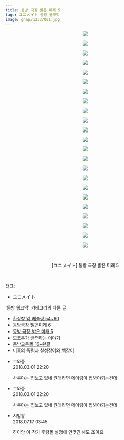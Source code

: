 ```yaml
---
title: 동방 극장 밝은 미래 5
tags: ユニメイト 동방_웹코믹
image: ghap/1233/001.jpg
---
```

<div class="article">
<p style="text-align: center; clear: none; float: none;"><img src="{{ site.nasurl }}/ghap/1233/001.jpg"/></p>
<p style="text-align: center; clear: none; float: none;"><img src="{{ site.nasurl }}/ghap/1233/002.jpg"/></p>
<p style="text-align: center; clear: none; float: none;"><img src="{{ site.nasurl }}/ghap/1233/003.jpg"/></p>
<p style="text-align: center; clear: none; float: none;"><img src="{{ site.nasurl }}/ghap/1233/004.jpg"/></p>
<p style="text-align: center; clear: none; float: none;"><img src="{{ site.nasurl }}/ghap/1233/005.jpg"/></p>
<p style="text-align: center; clear: none; float: none;"><img src="{{ site.nasurl }}/ghap/1233/006.jpg"/></p>
<p style="text-align: center; clear: none; float: none;"><img src="{{ site.nasurl }}/ghap/1233/007.jpg"/></p>
<p style="text-align: center; clear: none; float: none;"><img src="{{ site.nasurl }}/ghap/1233/008.jpg"/></p>
<p style="text-align: center; clear: none; float: none;"><img src="{{ site.nasurl }}/ghap/1233/009.jpg"/></p>
<p style="text-align: center; clear: none; float: none;"><img src="{{ site.nasurl }}/ghap/1233/010.jpg"/></p>
<p style="text-align: center; clear: none; float: none;"><img src="{{ site.nasurl }}/ghap/1233/011.jpg"/></p>
<p style="text-align: center; clear: none; float: none;"><img src="{{ site.nasurl }}/ghap/1233/012.jpg"/></p>
<p style="text-align: center; clear: none; float: none;"><img src="{{ site.nasurl }}/ghap/1233/013.jpg"/></p>
<p style="text-align: center; clear: none; float: none;"><img src="{{ site.nasurl }}/ghap/1233/014.jpg"/></p>
<p style="text-align: center; clear: none; float: none;"><img src="{{ site.nasurl }}/ghap/1233/015.jpg"/></p>
<p style="text-align: center; clear: none; float: none;"><img src="{{ site.nasurl }}/ghap/1233/016.jpg"/></p>
<p style="text-align: center; clear: none; float: none;"><img src="{{ site.nasurl }}/ghap/1233/017.jpg"/></p>
<p style="text-align: center; clear: none; float: none;"><img src="{{ site.nasurl }}/ghap/1233/018.jpg"/></p>
<p style="text-align: center; clear: none; float: none;"><img src="{{ site.nasurl }}/ghap/1233/019.jpg"/></p>
<p style="text-align: center; clear: none; float: none;"><img src="{{ site.nasurl }}/ghap/1233/020.jpg"/></p>
<p style="text-align: center; clear: none; float: none;"><img src="{{ site.nasurl }}/ghap/1233/021.jpg"/></p>
<p style="text-align: center; clear: none; float: none;"><img src="{{ site.nasurl }}/ghap/1233/022.jpg"/></p>
<p style="text-align: center; clear: none; float: none;"><img src="{{ site.nasurl }}/ghap/1233/023.jpg"/></p>
<p style="text-align: center; clear: none; float: none;"><br/></p>
<p style="text-align: center; clear: none; float: none;">[ユニメイト] 동방 극장 밝은 미래 5</p>
<p><br/></p>
</div><div class="tagTrail">
<p>태그: </p>
<ul>
<li>ユニメイト</li>
</ul>
</div><div class="another">
<p>'동방 웹코믹' 카테고리의 다른 글</p>
<ul>
<li><a href="/2016-07-30-ghap_1249">환상향 암 레슬링 54~60</a></li>
<li><a href="/2016-07-30-ghap_1246">동방극장 밝은미래 6</a></li>
<li><a href="/2016-07-30-ghap_1233">동방 극장 밝은 미래 5</a></li>
<li><a href="/2016-07-29-ghap_1205">모코우가 금연하는 이야기</a></li>
<li><a href="/2016-07-29-ghap_1204">동방교두돌 16~완결</a></li>
<li><a href="/2016-07-28-ghap_1191">미혹의 죽림과 칠성장어와 뱀장어</a></li>
</ul>
</div><div class="cb_module cb_fluid">
<div class="cb_wrt cb_profile">
<div class="comment">
<ul>
<li class="cb_thumb_off" id="comment15210136">
<div class="cb_comment_area">
<div class="cb_info_area">
<div class="cb_section">
<span class="cb_nick_name">그와중</span>
</div>
<div class="cb_section">
<span class="cb_date">2018.03.01 22:20 </span>
</div>
</div>
<div class="cb_dsc_comment">
<p class="cb_dsc">
											사쿠야는 집보고 있네 원래라면 메이링이 집봐야되는건데
										</p>
</div>
</div></li>
<li class="cb_thumb_off" id="comment15210137">
<div class="cb_comment_area">
<div class="cb_info_area">
<div class="cb_section">
<span class="cb_nick_name">그와중</span>
</div>
<div class="cb_section">
<span class="cb_date">2018.03.01 22:20 </span>
</div>
</div>
<div class="cb_dsc_comment">
<p class="cb_dsc">
											사쿠야는 집보고 있네 원래라면 메이링이 집봐야되는건데
										</p>
</div>
</div></li>
<li class="cb_thumb_off" id="comment15288307">
<div class="cb_comment_area">
<div class="cb_info_area">
<div class="cb_section">
<span class="cb_nick_name">시밤쾅</span>
</div>
<div class="cb_section">
<span class="cb_date">2018.07.17 03:45 </span>
</div>
</div>
<div class="cb_dsc_comment">
<p class="cb_dsc">
											하아앙 이 작가 후랑돌 설정에 안맞긴 해도 조아요
										</p>
</div>
</div></li>
</ul>
</div>
</div><!-- commentList close -->
</div>
